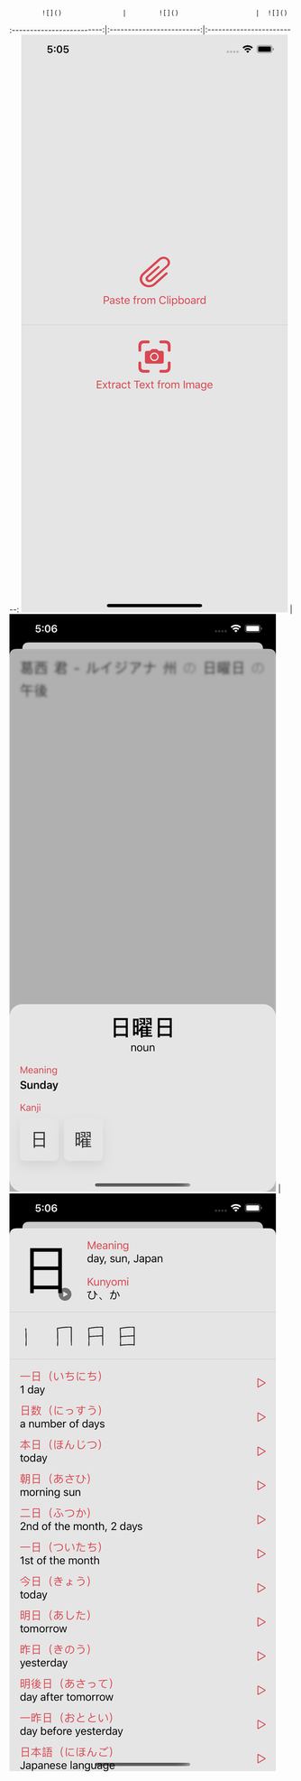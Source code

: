             ![]()               |        ![]()                   |  ![]()
:-------------------------:|:-------------------------:|:-------------------------:
![](https://github.com/greenealexander/Japanese-iOS/blob/master/Screenshots/Simulator%20Screen%20Shot%20-%20iPhone%2011%20Pro%20Max%20-%202019-11-26%20at%2017.05.37.png)  |  ![](https://github.com/greenealexander/Japanese-iOS/blob/master/Screenshots/Simulator%20Screen%20Shot%20-%20iPhone%2011%20Pro%20Max%20-%202019-11-26%20at%2017.06.01.png)  |  ![](https://github.com/greenealexander/Japanese-iOS/blob/master/Screenshots/Simulator%20Screen%20Shot%20-%20iPhone%2011%20Pro%20Max%20-%202019-11-26%20at%2017.06.09.png)
